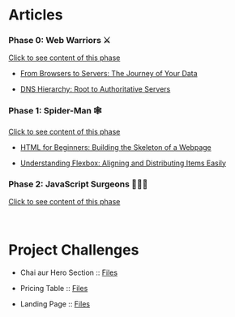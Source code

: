 # Articles

### **Phase 0: Web Warriors ⚔️**
[Click to see content of this phase](Content.md#phase-0-web-warriors)

- [From Browsers to Servers: The Journey of Your Data](https://web-warrior.hashnode.dev/from-browsers-to-servers-the-journey-of-your-data)

- [DNS Hierarchy: Root to Authoritative Servers](https://web-warrior.hashnode.dev/dns-hierarchy-root-to-authoritative-servers)


### **Phase 1: Spider-Man  🕸️**
[Click to see content of this phase](Content.md#phase-1-spider-man)

- [HTML for Beginners: Building the Skeleton of a Webpage](https://web-architect.hashnode.dev/html-for-beginners-building-the-skeleton-of-a-webpage)

- [Understanding Flexbox: Aligning and Distributing Items Easily](https://web-architect.hashnode.dev/understanding-flexbox-aligning-and-distributing-items-easily)


### **Phase 2: JavaScript Surgeons 🧑🏻‍⚕️**
[Click to see content of this phase](Content.md#Phase-2-JavaScript-Surgeons)

<br>

# Project Challenges

- Chai aur Hero Section :: [Files](CSS/chai-aur-hero-section)

- Pricing Table :: [Files](CSS/pricing-table/)

- Landing Page :: [Files](CSS/landing-page/)